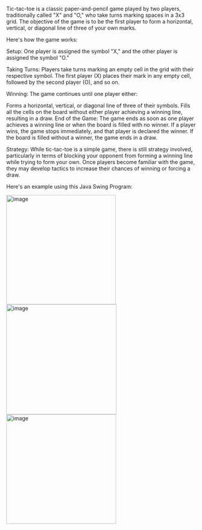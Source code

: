 Tic-tac-toe is a classic paper-and-pencil game played by two players, traditionally called "X" and "O," who take turns marking spaces in a 3x3 grid. The objective of the game is to be the first player to form a horizontal, vertical, or diagonal line of three of your own marks.

Here's how the game works:

Setup: One player is assigned the symbol "X," and the other player is assigned the symbol "O."

Taking Turns: Players take turns marking an empty cell in the grid with their respective symbol. The first player (X) places their mark in any empty cell, followed by the second player (O), and so on.

Winning: The game continues until one player either:

Forms a horizontal, vertical, or diagonal line of three of their symbols.
Fills all the cells on the board without either player achieving a winning line, resulting in a draw.
End of the Game: The game ends as soon as one player achieves a winning line or when the board is filled with no winner. If a player wins, the game stops immediately, and that player is declared the winner. If the board is filled without a winner, the game ends in a draw.

Strategy: While tic-tac-toe is a simple game, there is still strategy involved, particularly in terms of blocking your opponent from forming a winning line while trying to form your own. Once players become familiar with the game, they may develop tactics to increase their chances of winning or forcing a draw.

Here's an example using this Java Swing Program:


<img width="290" alt="image" src="https://github.com/Maxerns/TicTacToeJava/assets/132019073/3fc17b47-f44b-42b2-bc0c-bd277804cbc9">

<img width="292" alt="image" src="https://github.com/Maxerns/TicTacToeJava/assets/132019073/504cb8a1-6530-4a9d-a106-8c1bac470189">

<img width="291" alt="image" src="https://github.com/Maxerns/TicTacToeJava/assets/132019073/f20771c0-b120-44eb-ad0f-e9bc040a26b6">



